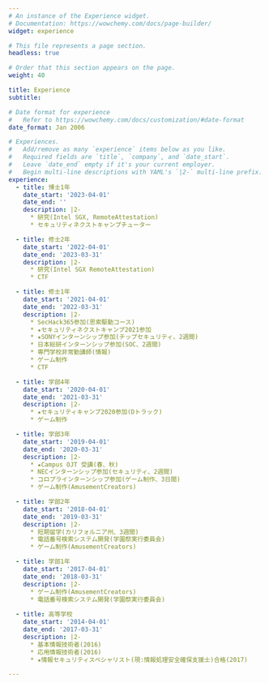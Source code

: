 ```yaml
---
# An instance of the Experience widget.
# Documentation: https://wowchemy.com/docs/page-builder/
widget: experience

# This file represents a page section.
headless: true

# Order that this section appears on the page.
weight: 40

title: Experience
subtitle:

# Date format for experience
#   Refer to https://wowchemy.com/docs/customization/#date-format
date_format: Jan 2006

# Experiences.
#   Add/remove as many `experience` items below as you like.
#   Required fields are `title`, `company`, and `date_start`.
#   Leave `date_end` empty if it's your current employer.
#   Begin multi-line descriptions with YAML's `|2-` multi-line prefix.
experience:
  - title: 博士1年
    date_start: '2023-04-01'
    date_end: ''
    description: |2-
      * 研究(Intel SGX, RemoteAttestation)
      * セキュリティネクストキャンプチューター

  - title: 修士2年
    date_start: '2022-04-01'
    date_end: '2023-03-31'
    description: |2-
      * 研究(Intel SGX RemoteAttestation)
      * CTF

  - title: 修士1年
    date_start: '2021-04-01'
    date_end: '2022-03-31'
    description: |2-
      * SecHack365参加(思索駆動コース)
      * ★セキュリティネクストキャンプ2021参加
      * ★SONYインターンシップ参加(チップセキュリティ、2週間)
      * 日本総研インターンシップ参加(SOC、2週間)
      * 専門学校非常勤講師(情報)
      * ゲーム制作
      * CTF

  - title: 学部4年
    date_start: '2020-04-01'
    date_end: '2021-03-31'
    description: |2-
      * ★セキュリティキャンプ2020参加(Dトラック)
      * ゲーム制作

  - title: 学部3年
    date_start: '2019-04-01'
    date_end: '2020-03-31'
    description: |2-
      * ★Campus OJT 受講(春、秋)
      * NECインターンシップ参加(セキュリティ、2週間)
      * コロプラインターンシップ参加(ゲーム制作、3日間)
      * ゲーム制作(AmusementCreators)

  - title: 学部2年
    date_start: '2018-04-01'
    date_end: '2019-03-31'
    description: |2-
      * 短期留学(カリフォルニア州、3週間)
      * 電話番号検索システム開発(学園祭実行委員会)
      * ゲーム制作(AmusementCreators)

  - title: 学部1年
    date_start: '2017-04-01'
    date_end: '2018-03-31'
    description: |2-
      * ゲーム制作(AmusementCreators)
      * 電話番号検索システム開発(学園祭実行委員会)
        
  - title: 高等学校
    date_start: '2014-04-01'
    date_end: '2017-03-31'
    description: |2-
      * 基本情報技術者(2016)
      * 応用情報技術者(2016)
      * ★情報セキュリティスペシャリスト(現:情報処理安全確保支援士)合格(2017)

---
```

